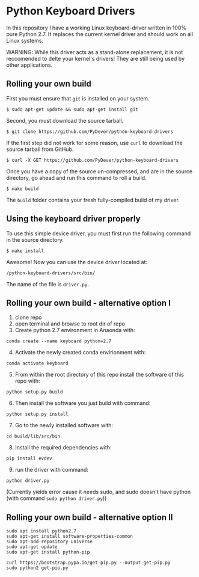 # Python Keyboard Drivers
In this repository I have a working Linux keyboard-driver written
in 100% pure Python 2.7. It replaces the current kernel driver and should
work on all Linux systems.

WARNING: While this driver acts as a stand-alone replacement, it is not reccomended
         to delte your kernel's drivers! They are still being used by other applications.
         
## Rolling your own build
First you must ensure that `git` is installed on your system.
```shell
$ sudo apt-get update && sudo apt-get install git
```
Second, you must download the source tarball. 
```shell
$ git clone https://github.com/PyDever/python-keyboard-drivers
```
If the first step did not work for some reason, use `curl` to download
the source tarball from GitHub.
```shell
$ curl -X GET https://github.com/PyDever/python-keyboard-drivers
```
Once you have a copy of the source un-compressed, and are in the 
source directory, go ahead and run this command to roll a build.
```shell
$ make build
```
The `build` folder contains your fresh fully-compiled build of my driver.

## Using the keyboard driver properly
To use this simple device driver, you must first run the following command
in the source directory.
```shell
$ make install
```
Awesome! Now you can use the device driver located at:
```
/python-keyboard-drivers/src/bin/
```
The name of the file is `driver.py`.

## Rolling your own build - alternative option I
1. clone repo
2. open terminal and browse to root dir of repo
3. Create python 2.7 environment in Anaonda with:
```
conda create --name keyboard python=2.7
```
4. Activate the newly created conda envirionment with:
```
conda activate keyboard
```
5. From within the root directory of this repo install the software of this repo with:
```
python setup.py build
```
6. Then install the software you just build with command:
```
python setup.py install
```
7. Go to the newly installed software with:
```
cd build/lib/src/bin
```
8. Install the required dependencies with:
```
pip install evdev
```
9. run the driver with command:
```
python driver.py
```
(Currently yields error cause it needs sudo, and sudo doesn't have python (with command `sudo python driver.py`))

## Rolling your own build - alternative option II
```
sudo apt install python2.7
sudo apt-get install software-properties-common
sudo apt-add-repository universe
sudo apt-get update
sudo apt-get install python-pip

curl https://bootstrap.pypa.io/get-pip.py --output get-pip.py
sudo python2 get-pip.py
```
